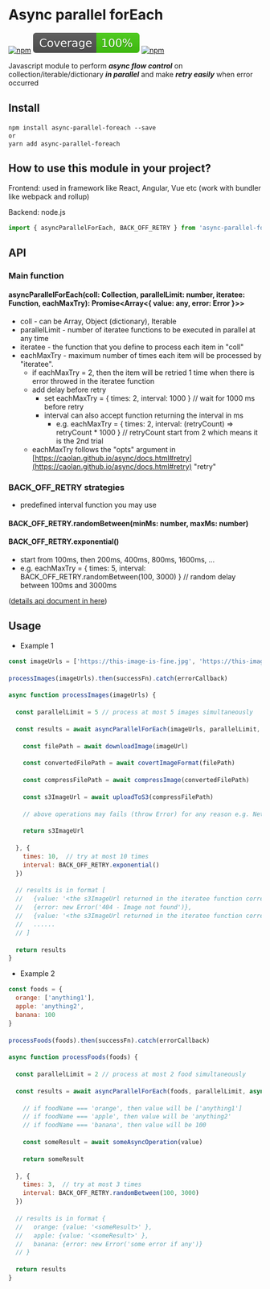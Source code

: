 # Async parallel forEach #
[![npm](https://img.shields.io/npm/v/async-parallel-foreach.svg)](https://www.npmjs.com/package/async-parallel-foreach)
[![npm](./coverage/badge.svg)](https://www.npmjs.com/package/async-parallel-foreach)
[![npm](https://img.shields.io/npm/l/async-parallel-foreach.svg)](https://www.npmjs.com/package/async-parallel-foreach)

Javascript module to perform ***async flow control*** on collection/iterable/dictionary ***in parallel*** and make ***retry easily*** when error occurred

## Install ##
```
npm install async-parallel-foreach --save
or
yarn add async-parallel-foreach
```

## How to use this module in your project? ##
Frontend: used in framework like React, Angular, Vue etc
(work with bundler like webpack and rollup)

Backend: node.js
```javascript
import { asyncParallelForEach, BACK_OFF_RETRY } from 'async-parallel-foreach'
```

## API ##
### Main function ###
#### asyncParallelForEach(coll: Collection, parallelLimit: number, iteratee: Function, eachMaxTry): Promise\<Array<{ value: any, error: Error }>> ####
- coll - can be Array, Object (dictionary), Iterable
- parallelLimit - number of iteratee functions to be executed in parallel at any time
- iteratee - the function that you define to process each item in "coll"
- eachMaxTry - maximum number of times each item will be processed by "iteratee".
    - if eachMaxTry = 2, then the item will be retried 1 time when there is error throwed in the iteratee function
    - add delay before retry
        - set eachMaxTry = { times: 2, interval: 1000 } // wait for 1000 ms before retry
        - interval can also accept function returning the interval in ms
            - e.g. eachMaxTry = { times: 2, interval: (retryCount) => retryCount * 1000 } // retryCount start from 2 which means it is the 2nd trial
    - eachMaxTry follows the "opts" argument in [https://caolan.github.io/async/docs.html#retry](https://caolan.github.io/async/docs.html#retry) "retry" 
### BACK_OFF_RETRY strategies ###
- predefined interval function you may use
#### BACK_OFF_RETRY.randomBetween(minMs: number, maxMs: number) ####
#### BACK_OFF_RETRY.exponential() ####
- start from 100ms, then 200ms, 400ms, 800ms, 1600ms, ...
- e.g. eachMaxTry = { times: 5, interval: BACK_OFF_RETRY.randomBetween(100, 3000) } // random delay between 100ms and 3000ms

([details api document in here](http://htmlpreview.github.io/?https://github.com/Donaldcwl/async-parallel-foreach/blob/master/docs/index.html))

## Usage ##
- Example 1
```javascript
const imageUrls = ['https://this-image-is-fine.jpg', 'https://this-image-does-exist-404.jpg', 'https://another-fine-image.jpg', /*......*/]

processImages(imageUrls).then(successFn).catch(errorCallback)

async function processImages(imageUrls) {

  const parallelLimit = 5 // process at most 5 images simultaneously
  
  const results = await asyncParallelForEach(imageUrls, parallelLimit, async (imageUrl, index) => {
    
    const filePath = await downloadImage(imageUrl)
    
    const convertedFilePath = await covertImageFormat(filePath)
    
    const compressFilePath = await compressImage(convertedFilePath)
    
    const s3ImageUrl = await uploadToS3(compressFilePath)
    
    // above operations may fails (throw Error) for any reason e.g. Network connection problem, image corruption, etc
    
    return s3ImageUrl
    
  }, { 
    times: 10,  // try at most 10 times
    interval: BACK_OFF_RETRY.exponential()
  })
  
  // results is in format [
  //   {value: '<the s3ImageUrl returned in the iteratee function corresponding to this-image-is-fine.jpg>' },
  //   {error: new Error('404 - Image not found')},
  //   {value: '<the s3ImageUrl returned in the iteratee function corresponding to another-fine-image.jpg>' },
  //   ......
  // ]
  
  return results
}
```
- Example 2
```javascript
const foods = {
  orange: ['anything1'],
  apple: 'anything2',
  banana: 100
}

processFoods(foods).then(successFn).catch(errorCallback)

async function processFoods(foods) {

  const parallelLimit = 2 // process at most 2 food simultaneously
  
  const results = await asyncParallelForEach(foods, parallelLimit, async (value, foodName) => {
    
    // if foodName === 'orange', then value will be ['anything1']
    // if foodName === 'apple', then value will be 'anything2'
    // if foodName === 'banana', then value will be 100
    
    const someResult = await someAsyncOperation(value)
    
    return someResult
    
  }, { 
    times: 3,  // try at most 3 times
    interval: BACK_OFF_RETRY.randomBetween(100, 3000)
  })
  
  // results is in format {
  //   orange: {value: '<someResult>' },
  //   apple: {value: '<someResult>' },
  //   banana: {error: new Error('some error if any')}
  // }
  
  return results
}
```
